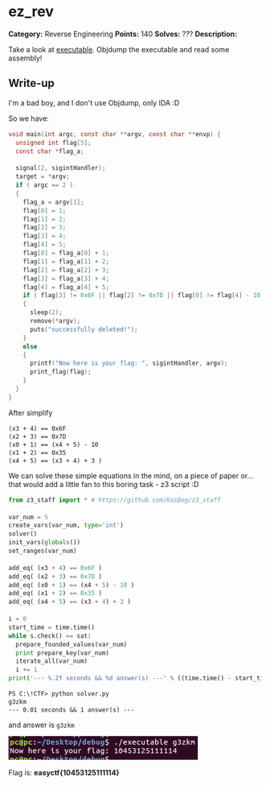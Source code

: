 # ez_rev

**Category:** Reverse Engineering
**Points:** 140
**Solves:** ???
**Description:**

Take a look at [executable](executable). Objdump the executable and read some assembly!

## Write-up

I'm a bad boy, and I don't use Objdump, only IDA :D

So we have:
```C
void main(int argc, const char **argv, const char **envp) {
  unsigned int flag[5];
  const char *flag_a;

  signal(2, sigintHandler);
  target = *argv;
  if ( argc == 2 )
  {
    flag_a = argv[1];
    flag[0] = 1;
    flag[1] = 2;
    flag[2] = 3;
    flag[3] = 4;
    flag[4] = 5;
    flag[0] = flag_a[0] + 1;
    flag[1] = flag_a[1] + 2;
    flag[2] = flag_a[2] + 3;
    flag[3] = flag_a[3] + 4;
    flag[4] = flag_a[4] + 5;
    if ( flag[3] != 0x6F || flag[2] != 0x7D || flag[0] != flag[4] - 10 || flag[1] != 0x35 || flag[4] != flag[3] + 3 )
    {
      sleep(2);
      remove(*argv);
      puts("successfully deleted!");
    }
    else
    {
      printf("Now here is your flag: ", sigintHandler, argv);
      print_flag(flag);
    }
  }
}
```

After simplify
```
(x3 + 4) == 0x6F
(x2 + 3) == 0x7D
(x0 + 1) == (x4 + 5) - 10
(x1 + 2) == 0x35
(x4 + 5) == (x3 + 4) + 3 )
```

We can solve these simple equations in the mind, on a piece of paper or... that would add a little fan to this boring task - z3 script :D

```Python
from z3_staff import * # https://github.com/KosBeg/z3_staff

var_num = 5
create_vars(var_num, type='int')
solver()
init_vars(globals())
set_ranges(var_num)

add_eq( (x3 + 4) == 0x6F )
add_eq( (x2 + 3) == 0x7D )
add_eq( (x0 + 1) == (x4 + 5) - 10 )
add_eq( (x1 + 2) == 0x35 )
add_eq( (x4 + 5) == (x3 + 4) + 3 )

i = 0
start_time = time.time()
while s.check() == sat:
  prepare_founded_values(var_num)
  print prepare_key(var_num)
  iterate_all(var_num)
  i += 1
print('--- %.2f seconds && %d answer(s) ---' % ((time.time() - start_time), i) )
```
```
PS C:\!CTF> python solver.py
g3zkm
--- 0.01 seconds && 1 answer(s) ---
```

and answer is `g3zkm`

![screen-0_ez_rev](screen_0_ez_rev.png)

Flag is: **easyctf{10453125111114}**
